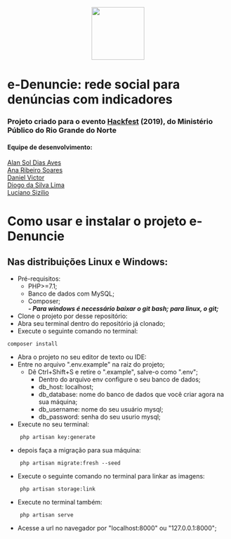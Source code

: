 <p align="center">
<img src="https://github.com/diogolimas/e-Denuncie/blob/master/public/img/logo_f_black.png" width="120px"></img>
</p>
    
# e-Denuncie: rede social para denúncias com indicadores 
###  Projeto criado para o evento [Hackfest](https://hackfest.imd.ufrn.br/) (2019), do Ministério Público do Rio Grande do Norte
####  Equipe de desenvolvimento:

<a  href="https://github.com/alanigma">Alan Sol Dias Aves</a>
<br>
<a  href="http://github.com/anaribeiros">Ana Ribeiro Soares</a>
<br>
[Daniel Victor](http://github.com/victordaniel102)
<br>
[Diogo da Silva Lima](http://github.com/diogolimas)
<br>
[Luciano Sizilio](http://github.com/lusizilio)
<br>

# Como usar e instalar o projeto e-Denuncie

## Nas distribuições Linux e Windows:
   
 - Pré-requisitos:
      - PHP>=7.1;
      - Banco de dados com MySQL;
      - Composer;   
***- Para windows é necessário baixar o git bash; para linux, o git;***
- Clone o projeto por desse repositório:
- Abra seu terminal dentro do repositório já clonado;
- Execute o seguinte comando no terminal:
```
composer install
```
- Abra o projeto no seu editor de texto ou IDE:
- Entre no arquivo ".env.example" na raiz do projeto;
    - Dê Ctrl+Shift+S e retire o ".example", salve-o como ".env";
        - Dentro do arquivo env configure o seu banco de dados;
        - db_host: localhost;
        - db_database: nome do banco de dados que você criar agora na sua máquina;
        - db_username: nome do seu usuário mysql;
        - db_password: senha do seu usurio mysql;
- Execute no seu terminal: 
```
    php artisan key:generate
```
- depois faça a migração para sua máquina:
```
    php artisan migrate:fresh --seed
```
-  Execute o seguinte comando no terminal para linkar as imagens:
```
    php artisan storage:link
```

-  Execute no terminal também:
```
    php artisan serve
```
- Acesse a url no navegador por "localhost:8000" ou "127.0.0.1:8000";
      
